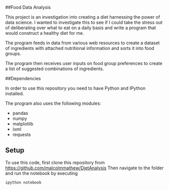 ##Food Data Analysis

This project is an investigation into creating a diet harnessing the power of data science. I wanted to investigate this to see if I could take the stress out of deliberating over what to eat on a daily basis and write a program that would construct a healthy diet for me. 

The program feeds in data from various web resources to create a dataset of ingredients with attached nutritional information and sorts it into food groups. 

The program then receives user inputs on food group preferences to create a list of suggested combinations of ingredients.


##Dependencies

In order to use this repository you need to have Python and IPython installed.

The program also uses the following modules:
* pandas
* numpy
* matplotlib
* lxml
* requests

## Setup

To use this code, first clone this repository from https://github.com/malcolmmathew/DietAnalysis
Then navigate to the folder and run the notebook by executing 

	ipython notebook